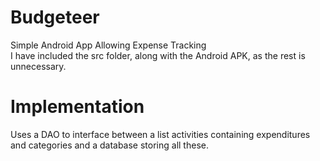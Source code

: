 # Budgeteer
Simple Android App Allowing Expense Tracking  
I have included the src folder, along with the Android APK, as the rest is unnecessary.

# Implementation
Uses a DAO to interface between a list activities containing expenditures and categories and a database storing all these.
